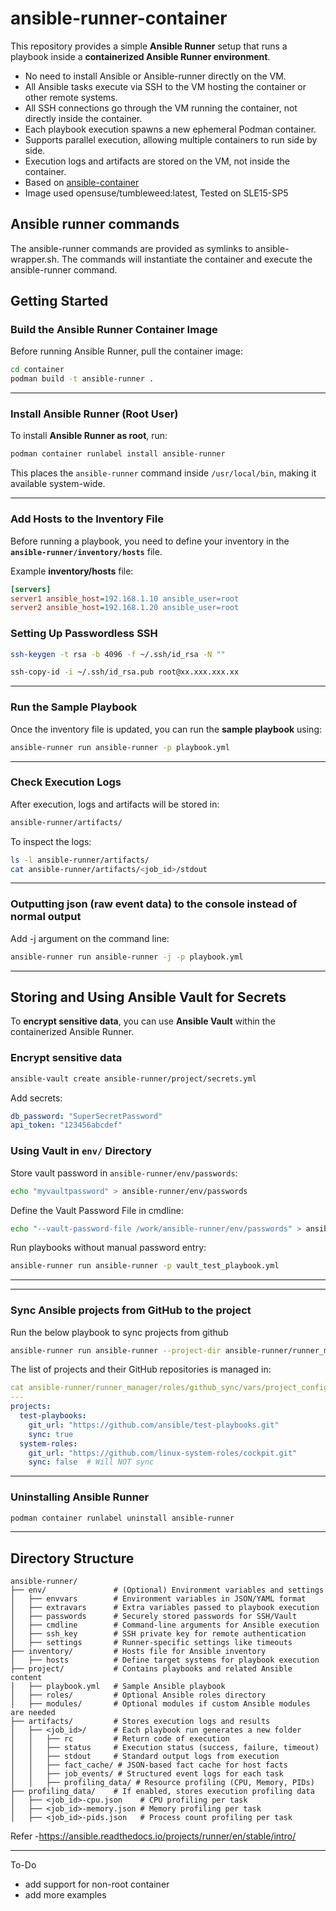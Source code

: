# ansible-runner-container

This repository provides a simple **Ansible Runner** setup that runs a playbook inside a **containerized Ansible Runner environment**.

- No need to install Ansible or Ansible-runner directly on the VM.
- All Ansible tasks execute via SSH to the VM hosting the container or other remote systems.
- All SSH connections go through the VM running the container, not directly inside the container.
- Each playbook execution spawns a new ephemeral Podman container.
- Supports parallel execution, allowing multiple containers to run side by side.
- Execution logs and artifacts are stored on the VM, not inside the container.
- Based on [ansible-container](https://github.com/ansible-container/)
- Image used opensuse/tumbleweed:latest, Tested on SLE15-SP5

## Ansible runner commands

The ansible-runner commands are provided as symlinks to ansible-wrapper.sh. The commands will instantiate the container and execute the ansible-runner command.

## Getting Started

### Build the Ansible Runner Container Image

Before running Ansible Runner, pull the container image:

```sh
cd container
podman build -t ansible-runner .
```

---

### Install Ansible Runner (Root User)

To install **Ansible Runner as root**, run:

```sh
podman container runlabel install ansible-runner
```

This places the `ansible-runner` command inside `/usr/local/bin`, making it available system-wide.

---

### Add Hosts to the Inventory File

Before running a playbook, you need to define your inventory in the **`ansible-runner/inventory/hosts`** file.

Example **inventory/hosts** file:

```ini
[servers]
server1 ansible_host=192.168.1.10 ansible_user=root
server2 ansible_host=192.168.1.20 ansible_user=root
```
### Setting Up Passwordless SSH
```bash
ssh-keygen -t rsa -b 4096 -f ~/.ssh/id_rsa -N ""

ssh-copy-id -i ~/.ssh/id_rsa.pub root@xx.xxx.xxx.xx

```

---

### Run the Sample Playbook

Once the inventory file is updated, you can run the **sample playbook** using:

```sh
ansible-runner run ansible-runner -p playbook.yml
```

---

### Check Execution Logs

After execution, logs and artifacts will be stored in:

```sh
ansible-runner/artifacts/
```

To inspect the logs:

```sh
ls -l ansible-runner/artifacts/
cat ansible-runner/artifacts/<job_id>/stdout
```
---
### Outputting json (raw event data) to the console instead of normal output

Add -j argument on the command line:
```sh
ansible-runner run ansible-runner -j -p playbook.yml
```

---
## Storing and Using Ansible Vault for Secrets

To **encrypt sensitive data**, you can use **Ansible Vault** within the containerized Ansible Runner.

### **Encrypt sensitive data**
```sh
ansible-vault create ansible-runner/project/secrets.yml
```
Add secrets:
```yaml
db_password: "SuperSecretPassword"
api_token: "123456abcdef"
```

### **Using Vault in `env/` Directory**
Store vault password in `ansible-runner/env/passwords`:
```sh
echo "myvaultpassword" > ansible-runner/env/passwords
```
Define the Vault Password File in cmdline:
```sh
echo "--vault-password-file /work/ansible-runner/env/passwords" > ansible-runner/env/cmdline
```
Run playbooks without manual password entry:
```sh
ansible-runner run ansible-runner -p vault_test_playbook.yml
```
---

---
### Sync Ansible projects from GitHub to the project

Run the below playbook to sync projects from github
```sh
ansible-runner run ansible-runner --project-dir ansible-runner/runner_manager -p sync_github_projects.yml
```
The list of projects and their GitHub repositories is managed in:

```yaml
cat ansible-runner/runner_manager/roles/github_sync/vars/project_config.yml 
---
projects:
  test-playbooks:
    git_url: "https://github.com/ansible/test-playbooks.git"
    sync: true
  system-roles:
    git_url: "https://github.com/linux-system-roles/cockpit.git"
    sync: false  # Will NOT sync

```

---
### Uninstalling Ansible Runner

```sh
podman container runlabel uninstall ansible-runner
```
---

## Directory Structure

```
ansible-runner/
├── env/               # (Optional) Environment variables and settings
│   ├── envvars        # Environment variables in JSON/YAML format
│   ├── extravars      # Extra variables passed to playbook execution
│   ├── passwords      # Securely stored passwords for SSH/Vault
│   ├── cmdline        # Command-line arguments for Ansible execution
│   ├── ssh_key        # SSH private key for remote authentication
│   ├── settings       # Runner-specific settings like timeouts
├── inventory/         # Hosts file for Ansible inventory
│   ├── hosts          # Define target systems for playbook execution
├── project/           # Contains playbooks and related Ansible content
│   ├── playbook.yml   # Sample Ansible playbook
│   ├── roles/         # Optional Ansible roles directory
│   ├── modules/       # Optional modules if custom Ansible modules are needed
├── artifacts/         # Stores execution logs and results
│   ├── <job_id>/      # Each playbook run generates a new folder
│   │   ├── rc         # Return code of execution
│   │   ├── status     # Execution status (success, failure, timeout)
│   │   ├── stdout     # Standard output logs from execution
│   │   ├── fact_cache/ # JSON-based fact cache for host facts
│   │   ├── job_events/ # Structured event logs for each task
│   │   ├── profiling_data/ # Resource profiling (CPU, Memory, PIDs)
├── profiling_data/    # If enabled, stores execution profiling data
│   ├── <job_id>-cpu.json    # CPU profiling per task
│   ├── <job_id>-memory.json # Memory profiling per task
│   ├── <job_id>-pids.json   # Process count profiling per task
```
Refer -https://ansible.readthedocs.io/projects/runner/en/stable/intro/

---
To-Do
- add support for non-root container
- add more examples
